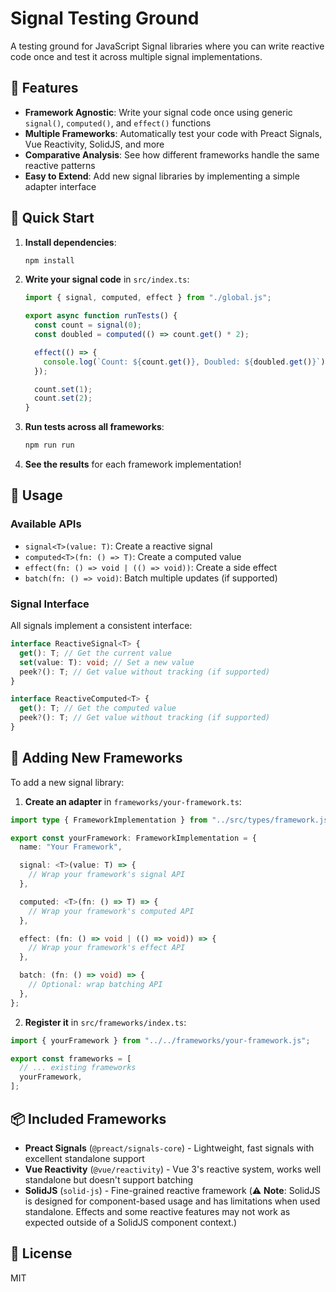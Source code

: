 # Signal Testing Ground

A testing ground for JavaScript Signal libraries where you can write reactive code once and test it across multiple signal implementations.

## 🎯 Features

- **Framework Agnostic**: Write your signal code once using generic `signal()`, `computed()`, and `effect()` functions
- **Multiple Frameworks**: Automatically test your code with Preact Signals, Vue Reactivity, SolidJS, and more
- **Comparative Analysis**: See how different frameworks handle the same reactive patterns
- **Easy to Extend**: Add new signal libraries by implementing a simple adapter interface

## 🚀 Quick Start

1. **Install dependencies**:

   ```bash
   npm install
   ```

2. **Write your signal code** in `src/index.ts`:

   ```typescript
   import { signal, computed, effect } from "./global.js";

   export async function runTests() {
     const count = signal(0);
     const doubled = computed(() => count.get() * 2);

     effect(() => {
       console.log(`Count: ${count.get()}, Doubled: ${doubled.get()}`);
     });

     count.set(1);
     count.set(2);
   }
   ```

3. **Run tests across all frameworks**:

   ```bash
   npm run run
   ```

4. **See the results** for each framework implementation!

## 📖 Usage

### Available APIs

- `signal<T>(value: T)`: Create a reactive signal
- `computed<T>(fn: () => T)`: Create a computed value
- `effect(fn: () => void | (() => void))`: Create a side effect
- `batch(fn: () => void)`: Batch multiple updates (if supported)

### Signal Interface

All signals implement a consistent interface:

```typescript
interface ReactiveSignal<T> {
  get(): T; // Get the current value
  set(value: T): void; // Set a new value
  peek?(): T; // Get value without tracking (if supported)
}

interface ReactiveComputed<T> {
  get(): T; // Get the computed value
  peek?(): T; // Get value without tracking (if supported)
}
```

## 🔧 Adding New Frameworks

To add a new signal library:

1. **Create an adapter** in `frameworks/your-framework.ts`:

```typescript
import type { FrameworkImplementation } from "../src/types/framework.js";

export const yourFramework: FrameworkImplementation = {
  name: "Your Framework",

  signal: <T>(value: T) => {
    // Wrap your framework's signal API
  },

  computed: <T>(fn: () => T) => {
    // Wrap your framework's computed API
  },

  effect: (fn: () => void | (() => void)) => {
    // Wrap your framework's effect API
  },

  batch: (fn: () => void) => {
    // Optional: wrap batching API
  },
};
```

2. **Register it** in `src/frameworks/index.ts`:

```typescript
import { yourFramework } from "../../frameworks/your-framework.js";

export const frameworks = [
  // ... existing frameworks
  yourFramework,
];
```

## 📦 Included Frameworks

- **Preact Signals** (`@preact/signals-core`) - Lightweight, fast signals with excellent standalone support
- **Vue Reactivity** (`@vue/reactivity`) - Vue 3's reactive system, works well standalone but doesn't support batching
- **SolidJS** (`solid-js`) - Fine-grained reactive framework (⚠️ **Note**: SolidJS is designed for component-based usage and has limitations when used standalone. Effects and some reactive features may not work as expected outside of a SolidJS component context.)

## 📝 License

MIT
